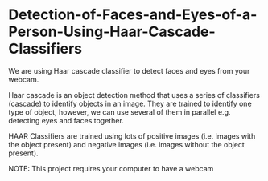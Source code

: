 # Detection-of-Faces-and-Eyes-of-a-Person-Using-Haar-Cascade-Classifiers
We are using Haar cascade classifier to detect faces and eyes from your webcam. 

Haar cascade is an object detection method that uses a series of classifiers (cascade) to identify objects in an image. 
They are trained to identify one type of object, however, we can use several of them in parallel e.g. detecting eyes and faces together. 

HAAR Classifiers are trained using lots of positive images (i.e. images with the object present) and negative images (i.e. images without the object present).

NOTE:  This project requires your computer to have a webcam


